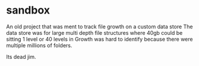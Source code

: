 # sandbox
An old project that was ment to track file growth on a custom data store
The data store was for large multi depth file structures where 40gb could be sitting 1 level or 40 levels in
Growth was hard to identify because there were multiple millions of folders. 

Its dead jim. 

